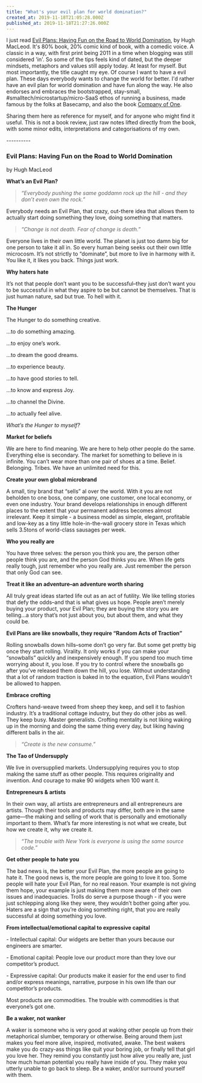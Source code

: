 ```yaml
---
title: "What's your evil plan for world domination?"
created_at: 2019-11-18T21:05:28.000Z
published_at: 2019-11-18T21:27:26.000Z
---
```

I just read [Evil Plans: Having Fun on the Road to World Domination](https://www.amazon.com/Evil-Plans-Having-World-Domination/dp/1591843847), by Hugh MacLeod. It's 80% book, 20% comic kind of book, with a comedic voice. A classic in a way, with first print being 2011 in a time when blogging was still considered 'in'. So some of the tips feels kind of dated, but the deeper mindsets, metaphors and values still apply today. At least for myself. But most importantly, the title caught my eye. Of course I want to have a evil plan. These days everybody wants to change the world for better. I'd rather have an evil plan for world domination and have fun along the way. He also endorses and embraces the bootstrapped, stay-small, #smalltech/microstartup/micro-SaaS ethos of running a business, made famous by the folks at Basecamp, and also the book [Company of One](https://www.amazon.com/Company-One-Staying-Small-Business/dp/1328972356).   

  

Sharing them here as reference for myself, and for anyone who might find it useful. This is not a book review, just raw notes lifted directly from the book, with some minor edits, interpretations and categorisations of my own.

  

\----------

  

### **Evil Plans: Having Fun on the Road to World Domination** 

by Hugh MacLeod

  

**What’s an Evil Plan?**

> _“Everybody pushing the same goddamn rock up the hill - and they don’t even own the rock.”_

  

Everybody needs an Evil Plan, that crazy, out-there idea that allows them to actually start doing something they love, doing something that matters.

  

> _“Change is not death. Fear of change is death.”_

  

Everyone lives in their own little world. The planet is just too damn big for one person to take it all in. So every human being seeks out their own little microcosm. It’s not strictly to “dominate”, but more to live in harmony with it. You like it, it likes you back. Things just work.

  

**Why haters hate**

It’s not that people don’t want you to be successful–they just don’t want you to be successful in what they aspire to be but cannot be themselves. That is just human nature, sad but true. To hell with it.

  

**The Hunger**

The Hunger to do something creative.

...to do something amazing.

...to enjoy one’s work.

...to dream the good dreams.

...to experience beauty.

...to have good stories to tell.

...to know and express Joy.

...to channel the Divine.

...to actually feel alive.

_What’s the Hunger to myself?_

  

**Market for beliefs**

We are here to find meaning. We are here to help other people do the same. Everything else is secondary. The market for something to believe in is infinite. You can’t wear more than one pair of shoes at a time. Belief. Belonging. Tribes. We have an unlimited need for this.

  

**Create your own global microbrand**

A small, tiny brand that “sells” al over the world. With it you are not beholden to one boss, one company, one customer, one local economy, or even one industry. Your brand develops relationships in enough different places to the extent that your permanent address becomes almost irrelevant. Keep it simple - a business model as simple, elegant, profitable and low-key as a tiny little hole-in-the-wall grocery store in Texas which sells 3.5tons of world-class sausages per week.

  

**Who you really are**

You have three selves: the person you think you are, the person other people think you are, and the person God thinks you are. When life gets really tough, just remember who you really are. Just remember the person that only God can see.

  

**Treat it like an adventure–an adventure worth sharing**

All truly great ideas started life out as an act of futility. We like telling stories that defy the odds–and that is what gives us hope. People aren’t merely buying your product, your Evil Plan; they are buying the story you are telling...a story that’s not just about you, but about them, and what they could be.

  

**Evil Plans are like snowballs, they require “Random Acts of Traction”**

Rolling snowballs down hills–some don’t go very far. But some get pretty big once they start rolling. Virality. It only works if you can make your “snowballs” quickly and inexpensively enough. If you spend too much time worrying about it, you lose. If you try to control where the snowballs go after you’ve released them down the hill, you lose. Without understanding that a lot of random traction is baked in to the equation, Evil Plans wouldn’t be allowed to happen.

  

**Embrace crofting**

Crofters hand-weave tweed from sheep they keep, and sell it to fashion industry. It’s a traditional cottage industry, but they do other jobs as well. They keep busy. Master generalists. Crofting mentality is not liking waking up in the morning and doing the same thing every day, but liking having different balls in the air.

  

> _“Create is the new consume.”_

  

**The Tao of Undersupply**

We live in oversupplied markets. Undersupplying requires you to stop making the same stuff as other people. This requires originality and invention. And courage to make 90 widgets when 100 want it.

  

**Entrepreneurs & artists**

In their own way, all artists are entrepreneurs and all entrepreneurs are artists. Though their tools and products may differ, both are in the same game—the making and selling of work that is personally and emotionally important to them. What’s far more interesting is not what we create, but how we create it, why we create it.

  

> _“The trouble with New York is everyone is using the same source code.”_

  

**Get other people to hate you**

The bad news is, the better your Evil Plan, the more people are going to hate it. The good news is, the more people are going to love it too. Some people will hate your Evil Plan, for no real reason. Your example is not giving them hope, your example is just making them more aware of their own issues and inadequacies. Trolls do serve a purpose though - if you were just schlepping along like they were, they wouldn’t bother going after you. Haters are a sign that you’re doing something right, that you are really successful at doing something you love.

  

**From intellectual/emotional capital to expressive capital**

\- Intellectual capital: Our widgets are better than yours because our engineers are smarter.

\- Emotional capital: People love our product more than they love our competitor’s product.

\- Expressive capital: Our products make it easier for the end user to find and/or express meanings, narrative, purpose in his own life than our competitor’s products.

Most products are commodities. The trouble with commodities is that everyone’s got one.

  

**Be a waker, not wanker**

A waker is someone who is very good at waking other people up from their metaphorical slumber, temporary or otherwise. Being around them just makes you feel more alive, inspired, motivated, awake. The best wakers make you do crazy-ass things like quit your boring job, or finally tell that girl you love her. They remind you constantly just how alive you really are, just how much human potential you really have inside of you. They make you utterly unable to go back to sleep. Be a waker, and/or surround yourself with them.
